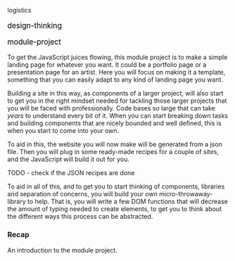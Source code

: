<span class="badge badge-pill badge-primary" style="font-size:1.2em; background-color:#fbb03b; color:black"><p>logistics</p>
</span><span class="badge badge-pill badge-primary" style="font-size:1.2em; background-color:#fbb03b; color:black"><p>design-thinking</p>
</span><span class="badge badge-pill badge-primary" style="font-size:1.2em; background-color:#fbb03b; color:black"><p>module-project</p>
</span>
To get the JavaScript juices flowing,
this module project is to make a simple landing page for whatever you want.
It could be a portfolio page or a presentation page for an artist.
Here you will focus on making it a template,
something that you can easily adapt to any kind of landing page you want.

Building a site in this way, as components of a larger project,
will also start to get you in the right mindset needed
for tackling those larger projects that you will be faced with professionally.
Code bases so large that can take _years_ to understand every bit of it.
When you can start breaking down tasks
and building components that are nicely bounded and well defined,
this is when you start to come into your own.

To aid in this,
the website you will now make will be generated from a json file.
Then you will plug in some ready-made recipes for a couple of sites,
and the JavaScript will build it out for you.

TODO - check if the JSON recipes are done

To aid in all of this, and to get you to start thinking of components,
libraries and separation of concerns,
you will build your own micro-throwaway-library to help.
That is, you will write a few DOM functions
that will decrease the amount of typing needed to create elements,
to get you to think about the different ways this process can be abstracted.

### Recap

An introduction to the module project.
